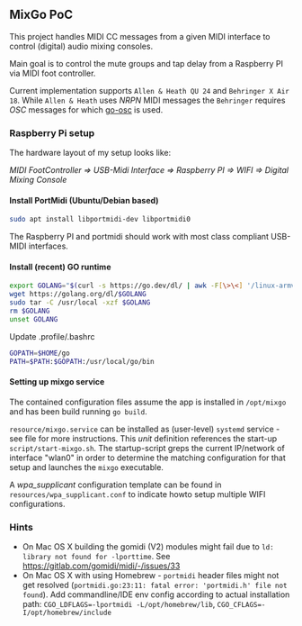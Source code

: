 ## MixGo PoC

This project handles MIDI CC messages from a given MIDI interface to control (digital) audio mixing consoles.

Main goal is to control the mute groups and tap delay from a Raspberry PI via MIDI foot controller.

Current implementation supports `Allen & Heath QU 24` and `Behringer X Air 18`. While `Allen & Heath` uses *NRPN* MIDI messages the `Behringer` requires *OSC* messages for which [go-osc](https://github.com/hypebeast/go-osc) is used.

### Raspberry Pi setup

The hardware layout of my setup looks like:

*_MIDI FootController => USB-Midi Interface => Raspberry PI => WIFI => Digital Mixing Console_*

#### Install PortMidi (Ubuntu/Debian based)

```bash
sudo apt install libportmidi-dev libportmidi0
```
The Raspberry PI and portmidi should work with most class compliant USB-MIDI interfaces.

#### Install (recent) GO runtime

```bash
export GOLANG="$(curl -s https://go.dev/dl/ | awk -F[\>\<] '/linux-armv6l/ && !/beta/ {print $5;exit}')"
wget https://golang.org/dl/$GOLANG
sudo tar -C /usr/local -xzf $GOLANG
rm $GOLANG
unset GOLANG
```

Update .profile/.bashrc

```bash
GOPATH=$HOME/go
PATH=$PATH:$GOPATH:/usr/local/go/bin
```

#### Setting up mixgo service

The contained configuration files assume the app is installed in `/opt/mixgo` and has been build running `go build`.

`resource/mixgo.service` can be installed as (user-level) `systemd` service - see file for more instructions. 
This _unit_ definition references the start-up `script/start-mixgo.sh`. 
The startup-script greps the current IP/network of interface "wlan0" in order to determine the matching configuration for that setup and launches the `mixgo` executable.

A _wpa_supplicant_ configuration template can be found in `resources/wpa_supplicant.conf` to indicate howto setup multiple WIFI configurations. 


### Hints

- On Mac OS X building the gomidi (V2) modules might fail due to `ld: library not found for -lporttime`. See <https://gitlab.com/gomidi/midi/-/issues/33>
- On Mac OS X with using Homebrew - `portmidi` header files might not get resolved (`portmidi.go:23:11: fatal error: 'portmidi.h' file not found`). Add commandline/IDE env config according to actual installation path: `CGO_LDFLAGS=-lportmidi -L/opt/homebrew/lib`, `CGO_CFLAGS=-I/opt/homebrew/include`
